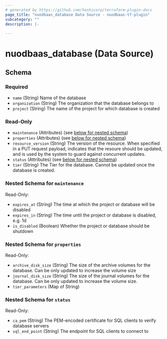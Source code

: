 ```yaml
---
# generated by https://github.com/hashicorp/terraform-plugin-docs
page_title: "nuodbaas_database Data Source - nuodbaas-tf-plugin"
subcategory: ""
description: |-
  
---
```


# nuodbaas_database (Data Source)





<!-- schema generated by tfplugindocs -->
## Schema

### Required

- `name` (String) Name of the database
- `organization` (String) The organization that the database belongs to
- `project` (String) The name of the project for which database is created

### Read-Only

- `maintenance` (Attributes) (see [below for nested schema](#nestedatt--maintenance))
- `properties` (Attributes) (see [below for nested schema](#nestedatt--properties))
- `resource_version` (String) The version of the resource. When specified in a PUT request payload, indicates that the resoure should be updated, and is used by the system to guard against concurrent updates.
- `status` (Attributes) (see [below for nested schema](#nestedatt--status))
- `tier` (String) The Tier for the database. Cannot be updated once the database is created.

<a id="nestedatt--maintenance"></a>
### Nested Schema for `maintenance`

Read-Only:

- `expires_at` (String) The time at which the project or database will be disabled
- `expires_in` (String) The time until the project or database is disabled, e.g. 1d
- `is_disabled` (Boolean) Whether the project or database should be shutdown


<a id="nestedatt--properties"></a>
### Nested Schema for `properties`

Read-Only:

- `archive_disk_size` (String) The size of the archive volumes for the database. Can be only updated to increase the volume size
- `journal_disk_size` (String) The size of the journal volumes for the database. Can be only updated to increase the volume size.
- `tier_parameters` (Map of String)


<a id="nestedatt--status"></a>
### Nested Schema for `status`

Read-Only:

- `ca_pem` (String) The PEM-encoded certificate for SQL clients to verify database servers
- `sql_end_point` (String) The endpoint for SQL clients to connect to

